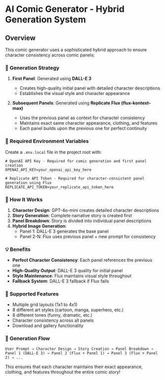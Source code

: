 # AI Comic Generator - Hybrid Generation System

## Overview

This comic generator uses a sophisticated hybrid approach to ensure character consistency across comic panels:

### 🎯 **Generation Strategy**

1. **First Panel**: Generated using **DALL-E 3**

   - Creates high-quality initial panel with detailed character descriptions
   - Establishes the visual style and character appearance

2. **Subsequent Panels**: Generated using **Replicate Flux (flux-kontext-max)**
   - Uses the previous panel as context for character consistency
   - Maintains exact same character appearance, clothing, and features
   - Each panel builds upon the previous one for perfect continuity

### 🔧 **Required Environment Variables**

Create a `.env.local` file in the project root with:

```env
# OpenAI API Key - Required for comic generation and first panel creation
OPENAI_API_KEY=your_openai_api_key_here

# Replicate API Token - Required for character-consistent panel generation using Flux
REPLICATE_API_TOKEN=your_replicate_api_token_here
```

### 🚀 **How It Works**

1. **Character Design**: GPT-4o-mini creates detailed character descriptions
2. **Story Generation**: Complete narrative story is created first
3. **Panel Breakdown**: Story is divided into individual panel descriptions
4. **Hybrid Image Generation**:
   - Panel 1: DALL-E 3 generates the base panel
   - Panel 2-N: Flux uses previous panel + new prompt for consistency

### 💡 **Benefits**

- **Perfect Character Consistency**: Each panel references the previous one
- **High-Quality Output**: DALL-E 3 quality for initial panel
- **Style Maintenance**: Flux maintains visual style throughout
- **Fallback System**: DALL-E 3 fallback if Flux fails

### 🎨 **Supported Features**

- Multiple grid layouts (1x1 to 4x1)
- 8 different art styles (cartoon, manga, superhero, etc.)
- 8 different tones (funny, dramatic, etc.)
- Character consistency across all panels
- Download and gallery functionality

### 🔄 **Generation Flow**

```
User Prompt → Character Design → Story Creation → Panel Breakdown →
Panel 1 (DALL-E 3) → Panel 2 (Flux + Panel 1) → Panel 3 (Flux + Panel 2) → ...
```

This ensures that each character maintains their exact appearance, clothing, and features throughout the entire comic story!
